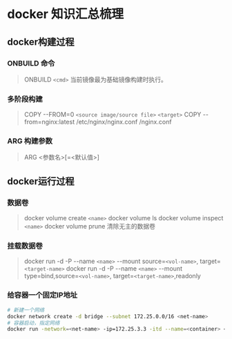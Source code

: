 # docker 知识汇总梳理

## docker构建过程

### ONBUILD 命令

> ONBUILD `<cmd>` 当前镜像最为基础镜像构建时执行。

### 多阶段构建

> COPY --FROM=0 `<source image/source file>` `<target>`
> COPY --from=nginx:latest /etc/nginx/nginx.conf /nginx.conf

### ARG 构建参数

> ARG <参数名>[=<默认值>]

## docker运行过程

### 数据卷

> docker volume create `<name>`
> docker volume ls
> docker volume inspect `<name>`
> docker volume prune 清除无主的数据卷

### 挂载数据卷

> docker run -d -P --name `<name>` --mount source=`<vol-name>`, target=`<target-name>`
> docker run -d -P --name `<name>` --mount type=bind,source=`<vol-name>`, target=`<target-name>`,readonly

### 给容器一个固定IP地址

```bash
# 新建一个网络
docker network create -d bridge --subnet 172.25.0.0/16 <net-name>
# 容器启动，指定网络
docker run -network=<net-name> -ip=172.25.3.3 -itd --name=<container> <image-name>
```
